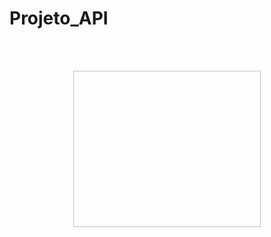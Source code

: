 # Projeto_API
<br>
<br>

<p align="center">
  <img scr="Imagens/logo.png" width="300" height="250">
</p>
